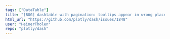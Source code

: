```yaml
---
tags: ["DataTable"]
title: "[BUG] dashtable with pagination: tooltips appear in wrong place"
html_url: "https://github.com/plotly/dash/issues/1848"
user: "HeinerTholen"
repo: "plotly/dash"
---
```


